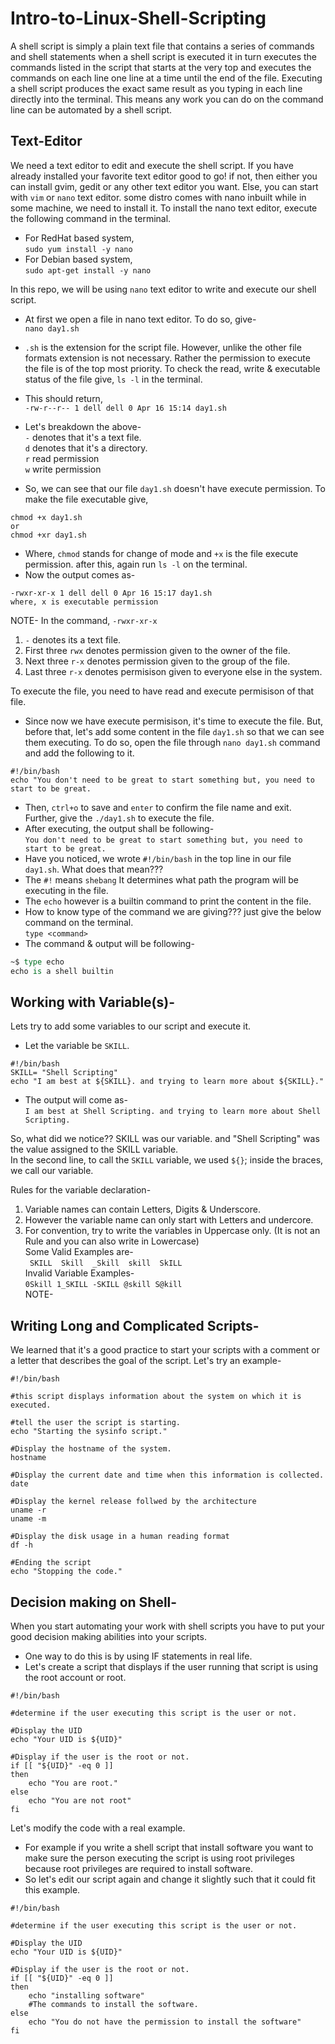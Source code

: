 # Intro-to-Linux-Shell-Scripting  
A shell script is simply a plain text file that contains a series of commands and shell statements when a shell script is executed it in turn executes the commands listed in the script that starts at the very top and executes the commands on each line one line at a time until the end of the file. Executing a shell script produces the exact same result as you typing in each line directly into the terminal. This means any work you can do on the command line can be automated by a shell script.    
## Text-Editor   
We need a text editor to edit and execute the shell script. If you have already installed your favorite text editor good to go! if not, then either you can install gvim, gedit or any other text editor you want. Else, you can start with `vim` or `nano` text editor. some distro comes with nano inbuilt while in some machine, we need to install it.
To install the nano text editor, execute the following command in the terminal.    

- For RedHat based system,    
`sudo yum install -y nano`     
- For Debian based system,     
`sudo apt-get install -y nano`       

In this repo, we will be using `nano` text editor to write and execute our shell script.   
- At first we open a file in nano text editor. To do so, give-   
`nano day1.sh`   
- `.sh` is the extension for the script file. However, unlike the other file formats extension is not necessary. Rather the permission to execute the file is of the top most priority. To check the read, write & executable status of the file give, `ls -l` in the terminal.   
- This should return,   
`-rw-r--r-- 1 dell dell 0 Apr 16 15:14 day1.sh`    
- Let's breakdown the above-     
`-` denotes that it's a text file.       
`d`  denotes that it's a directory.    
`r` read permission    
`w` write permission      
   
- So, we can see that our file `day1.sh` doesn't have execute permission. To make the file executable give,     
```
chmod +x day1.sh    
or
chmod +xr day1.sh
```      
- Where, `chmod` stands for change of mode and `+x` is the file execute permission. after this, again run `ls -l` on the terminal.   
- Now the output comes as-   
```
-rwxr-xr-x 1 dell dell 0 Apr 16 15:17 day1.sh    
where, x is executable permission
```     

NOTE- In the command, `-rwxr-xr-x`   
1. `-` denotes its a text file.       
2. First three `rwx` denotes permission given to the owner of the file.      
3. Next three `r-x` denotes permission given to the group of the file.        
4. Last three `r-x` denotes permisison given to everyone else in the system.
      
To execute the file, you need to have read and execute permisison of that file.         
- Since now we have execute permisison, it's time to execute the file. But, before that, let's add some content in the file `day1.sh` so that we can see them executing. To do so, open the file through `nano day1.sh` command and add the following to it.          
```
#!/bin/bash
echo "You don't need to be great to start something but, you need to start to be great.
```
            
- Then, `ctrl+o` to save and `enter` to confirm the file name and exit. Further, give the `./day1.sh` to execute the file.     
- After executing, the output shall be following-          
`You don't need to be great to start something but, you need to start to be great.`                  
- Have you noticed, we wrote `#!/bin/bash` in the top line in our file `day1.sh`. What does that mean???             
- The `#!` means `shebang` It determines what path the program will be executing in the file.     
- The `echo` however is a builtin command to print the content in the file.                                
- How to know type of the command we are giving??? just give the below command on the terminal.               
`type <command>`                           
- The command & output will be following-            
```tcl
~$ type echo
echo is a shell builtin
```         

## Working with Variable(s)-                                   
Lets try to add some variables to our script and execute it.                       
- Let the variable be `SKILL`.                                  
```
#!/bin/bash
SKILL= "Shell Scripting"
echo "I am best at ${SKILL}. and trying to learn more about ${SKILL}."
```                            
- The output will come as-                              
`I am best at Shell Scripting. and trying to learn more about Shell Scripting.`                

So, what did we notice?? SKILL was our variable. and "Shell Scripting" was the value assigned to the SKILL variable.    
In the second line, to call the `SKILL` variable, we used `${}`; inside the braces, we call our variable.                  

Rules for the variable declaration-                            
1. Variable names can contain Letters, Digits & Underscore.                      
2. However the variable name can only start with Letters and undercore.                          
3. For convention, try to write the variables in Uppercase only. (It is not an Rule and you can also write in Lowercase)                             
Some Valid Examples are-                      
` SKILL  Skill  _Skill  skill  SkILL`                  
Invalid Variable Examples-                      
`0Skill 1_SKILL -SKILL @skill S@kill`                   
NOTE-

## Writing Long and Complicated Scripts-
We learned that it's a good practice to start your scripts with a comment or a letter that describes the goal of the script. Let's try an example-   
```
#!/bin/bash

#this script displays information about the system on which it is executed.

#tell the user the script is starting.
echo "Starting the sysinfo script."

#Display the hostname of the system.
hostname

#Display the current date and time when this information is collected.
date

#Display the kernel release follwed by the architecture
uname -r
uname -m

#Display the disk usage in a human reading format
df -h

#Ending the script
echo "Stopping the code."
```
## Decision making on Shell-   
When you start automating your work with shell scripts you have to put your good decision making abilities into your scripts.    
- One way to do this is by using IF statements in real life.
- Let's create a script that displays if the user running that script is using the root account or root.
```
#!/bin/bash

#determine if the user executing this script is the user or not.

#Display the UID
echo "Your UID is ${UID}"

#Display if the user is the root or not.
if [[ "${UID}" -eq 0 ]]
then
	echo "You are root."
else
	echo "You are not root"
fi
```
Let's modify the code with a real example.    
- For example if you write a shell script that install software you want to make sure the person executing the script is using root privileges because root privileges are required to install software.
- So let's edit our script again and change it slightly such that it could fit this example.
```
#!/bin/bash

#determine if the user executing this script is the user or not.

#Display the UID
echo "Your UID is ${UID}"

#Display if the user is the root or not.
if [[ "${UID}" -eq 0 ]]
then
	echo "installing software"
	#The commands to install the software.
else
	echo "You do not have the permission to install the software"
fi
```












